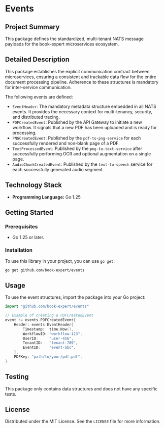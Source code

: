 # Events

## Project Summary

This package defines the standardized, multi-tenant NATS message payloads for the book-expert microservices ecosystem.

## Detailed Description

This package establishes the explicit communication contract between microservices, ensuring a consistent and trackable data flow for the entire document processing pipeline. Adherence to these structures is mandatory for inter-service communication.

The following events are defined:

-   `EventHeader`: The mandatory metadata structure embedded in all NATS events. It provides the necessary context for multi-tenancy, security, and distributed tracing.
-   `PDFCreatedEvent`: Published by the API Gateway to initiate a new workflow. It signals that a new PDF has been uploaded and is ready for processing.
-   `PNGCreatedEvent`: Published by the `pdf-to-png-service` for each successfully rendered and non-blank page of a PDF.
-   `TextProcessedEvent`: Published by the `png-to-text-service` after successfully performing OCR and optional augmentation on a single page.
-   `AudioChunkCreatedEvent`: Published by the `text-to-speech` service for each successfully generated audio segment.

## Technology Stack

-   **Programming Language:** Go 1.25

## Getting Started

### Prerequisites

-   Go 1.25 or later.

### Installation

To use this library in your project, you can use `go get`:

```bash
go get github.com/book-expert/events
```

## Usage

To use the event structures, import the package into your Go project:

```go
import "github.com/book-expert/events"

// Example of creating a PDFCreatedEvent
event := events.PDFCreatedEvent{
    Header: events.EventHeader{
        Timestamp:  time.Now(),
        WorkflowID: "workflow-123",
        UserID:     "user-456",
        TenantID:   "tenant-789",
        EventID:    "event-abc",
    },
    PDFKey: "path/to/your/pdf.pdf",
}
```

## Testing

This package only contains data structures and does not have any specific tests.

## License

Distributed under the MIT License. See the `LICENSE` file for more information.